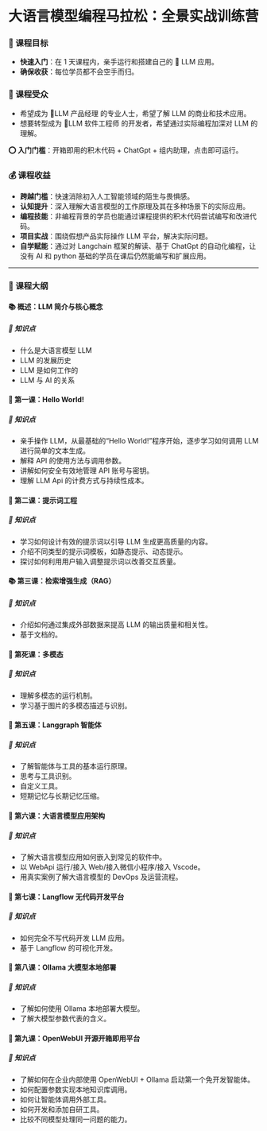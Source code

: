 # 大语言模型编程马拉松：全景实战训练营

### 🎯 课程目标

- **快速入门**：在 1 天课程内，亲手运行和搭建自己的 🤖 LLM 应用。
- **确保收获**：每位学员都不会空手而归。

### 👥 课程受众

- 希望成为 👥LLM 产品经理 的专业人士，希望了解 LLM 的商业和技术应用。
- 想要转型成为 👥LLM 软件工程师 的开发者，希望通过实际编程加深对 LLM 的理解。

**⭕️ 入门门槛**：开箱即用的积木代码 + ChatGpt + 组内助理，点击即可运行。

### 💰 课程收益

- **跨越门槛**：快速消除初入人工智能领域的陌生与畏惧感。
- **认知提升**：深入理解大语言模型的工作原理及其在多种场景下的实际应用。
- **编程技能**：非编程背景的学员也能通过课程提供的积木代码尝试编写和改进代码。
- **项目实战**：围绕假想产品实际操作 LLM 平台，解决实际问题。
- **自学赋能**：通过对 Langchain 框架的解读、基于 ChatGpt 的自动化编程，让没有 AI 和 python 基础的学员在课后仍然能编写和扩展应用。

---

### 📖 课程大纲

#### 📚 概述：LLM 简介与核心概念

##### 📝 知识点

- 什么是大语言模型 LLM
- LLM 的发展历史
- LLM 是如何工作的
- LLM 与 AI 的关系

#### 🏁 第一课：Hello World!

##### 📝 知识点

- 亲手操作 LLM，从最基础的“Hello World!”程序开始，逐步学习如何调用 LLM 进行简单的文本生成。
- 解释 API 的使用方法与调用参数。
- 讲解如何安全有效地管理 API 账号与密钥。
- 理解 LLM Api 的计费方式与持续性成本。

#### 📝 第二课：提示词工程

##### 📝 知识点

- 学习如何设计有效的提示词以引导 LLM 生成更高质量的内容。
- 介绍不同类型的提示词模板，如静态提示、动态提示。
- 探讨如何利用用户输入调整提示词以改善交互质量。

#### 📚 第三课：检索增强生成（RAG）

##### 📝 知识点

- 介绍如何通过集成外部数据来提高 LLM 的输出质量和相关性。
- 基于文档的。

#### 🤖 第死课：多模态

##### 📝 知识点

- 理解多模态的运行机制。
- 学习基于图片的多模态描述与识别。

#### 🧠 第五课：Langgraph 智能体

##### 📝 知识点

- 了解智能体与工具的基本运行原理。
- 思考与工具识别。
- 自定义工具。
- 短期记忆与长期记忆压缩。

#### 🤖 第六课：大语言模型应用架构

##### 📝 知识点

- 了解大语言模型应用如何嵌入到常见的软件中。
- 以 WebApi 运行/接入 Web/接入微信小程序/接入 Vscode。
- 用真实案例了解大语言模型的 DevOps 及运营流程。

#### 🤖 第七课：Langflow 无代码开发平台

##### 📝 知识点

- 如何完全不写代码开发 LLM 应用。
- 基于 Langflow 的可视化开发。

#### 🤖 第八课：Ollama 大模型本地部署

##### 📝 知识点

- 了解如何使用 Ollama 本地部署大模型。
- 了解大模型参数代表的含义。

#### 🤖 第九课：OpenWebUI 开源开箱即用平台

##### 📝 知识点

- 了解如何在企业内部使用 OpenWebUI + Ollama 启动第一个免开发智能体。
- 如何配置参数实现本地知识库调用。
- 如何让智能体调用外部工具。
- 如何开发和添加自研工具。
- 比较不同模型处理同一问题的能力。
